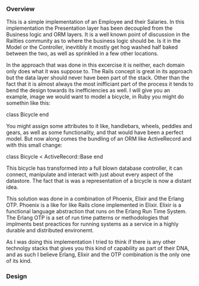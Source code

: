### Overview

This is a simple implementation of an Employee and their Salaries. In this implementation the Presentation layer has been decoupled from the Business logic 
and ORM layers. It is a well known point of discussion in the Railties community as to where the business logic should be. Is it in the Model or the Controller,
inevitibly it mostly get hog washed half baked between the two, as well as sprinkled in a few other locations.

In the approach that was done in this excercise it is neither, each domain only does what it was suppose to. 
The Rails concept is great in its approach but the data layer should never have been part of the stack. Other than the fact that it is almost always the most 
inifficiant part of the process it tends to bend the design towards its inefficiencies as well.
I will give you an example, image we would want to model a bicycle, in Ruby you might do somethin like this:

class Bicycle
end

You might assign some attributes to it like, handlebars, wheels, peddles and gears, as well as some functionality, and that would have been a perfect model.
But now along comes the bundling of an ORM like ActiveRecord and with this small change:

class Bicycle < ActiveRecord::Base
end

This bicycle has transformed into a full blown database controller, it can connect, manipulate and interact with just about every aspect of the datastore. The 
fact that is was a representation of a bicycle is now a distant idea.

This solution was done in a combination of Phoenix, Elixir and the Erlang OTP. Phoenix is a like for like Rails clone implemented in Elixir. Elixir is a functional 
language abstraction that runs on the Erlang Run Time System. The Erlang OTP is a set of run time patterns or methodologies that implments best preactices for 
running systems as a service in a highly durable and distributed environemt.

As I was doing this implementation I tried to think if there is any other technolgy stacks that gives you this kind of capability as part of their DNA, and as such
I believe Erlang, Elixir and the OTP combination is the only one of its kind. 

### Design